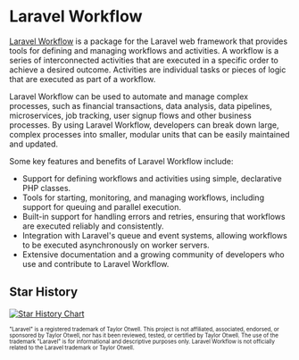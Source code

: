 # Laravel Workflow

[Laravel Workflow](https://github.com/laravel-workflow/laravel-workflow) is a package for the Laravel web framework that provides tools for defining and managing workflows and activities. A workflow is a series of interconnected activities that are executed in a specific order to achieve a desired outcome. Activities are individual tasks or pieces of logic that are executed as part of a workflow.

Laravel Workflow can be used to automate and manage complex processes, such as financial transactions, data analysis, data pipelines, microservices, job tracking, user signup flows and other business processes. By using Laravel Workflow, developers can break down large, complex processes into smaller, modular units that can be easily maintained and updated.

Some key features and benefits of Laravel Workflow include:

- Support for defining workflows and activities using simple, declarative PHP classes.
- Tools for starting, monitoring, and managing workflows, including support for queuing and parallel execution.
- Built-in support for handling errors and retries, ensuring that workflows are executed reliably and consistently.
- Integration with Laravel's queue and event systems, allowing workflows to be executed asynchronously on worker servers.
- Extensive documentation and a growing community of developers who use and contribute to Laravel Workflow.

## Star History

[![Star History Chart](https://api.star-history.com/svg?repos=laravel-workflow/laravel-workflow&type=Date)](https://star-history.com/#laravel-workflow/laravel-workflow&Date)

<sub><sup>"Laravel" is a registered trademark of Taylor Otwell. This project is not affiliated, associated, endorsed, or sponsored by Taylor Otwell, nor has it been reviewed, tested, or certified by Taylor Otwell. The use of the trademark "Laravel" is for informational and descriptive purposes only. Laravel Workflow is not officially related to the Laravel trademark or Taylor Otwell.</sup></sub>
